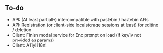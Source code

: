 ## To-do

* API: (At least partially) intercompatible with pastebin / hastebin APIs
* API: Registration (or client-side localstorage sessions at least) for editing / deletion
* Client: Finish modal service for Enc prompt on load (if key/iv not provided as params)
* Client: A11y! i18n!
